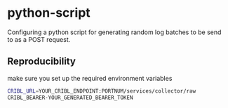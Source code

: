 # python-script

Configuring a python script for generating random log batches to be send to as a POST request.

## Reproducibility 

make sure you set up the required environment variables

```bash
CRIBL_URL=YOUR_CRIBL_ENDPOINT:PORTNUM/services/collector/raw
CRIBL_BEARER-YOUR_GENERATED_BEARER_TOKEN
```
